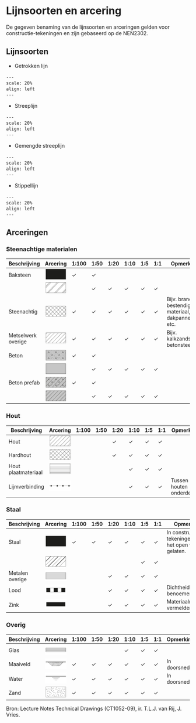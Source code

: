 # Lijnsoorten en arcering

De gegeven benaming van de lijnsoorten en arceringen gelden voor constructie-tekeningen en zijn gebaseerd op de NEN2302.

## Lijnsoorten

- Getrokken lijn
```{figure} Images/LijnsoortenVDM_Tekengebied.png
---
scale: 20%
align: left
---
```

- Streeplijn
```{figure} Images/LijnsoortenVDM_Tekengebied1.png
---
scale: 20%
align: left
---
```
- Gemengde streeplijn
```{figure} Images/LijnsoortenVDM_Tekengebied2.png
---
scale: 20%
align: left
---
```

- Stippellijn
```{figure} Images/LijnsoortenVDM_Tekengebied3.png
---
scale: 20%
align: left
---
```

## Arceringen

### Steenachtige materialen

| Beschrijving       | Arcering                                           | 1:100 | 1:50 | 1:20 | 1:10 | 1:5 | 1:1 | Opmerking                                        |
|-------------------|----------------------------------------------------|-------|------|------|------|-----|-----|--------------------------------------------------|
| Baksteen           | <img src="Images/1_Baksteen_1.jpg" alt="Baksteen 1" class="bg-primary" width="100px"> | ✓     | ✓    |      |      |     |     |                                                  |
|                   | <img src="Images/1_Baksteen_2.jpg" alt="Baksteen 2" class="bg-primary" width="100px"> |       | ✓    | ✓    | ✓    | ✓   | ✓   |                                                  |
| Steenachtig        | <img src="Images/02_steenachtig.jpg" alt="Steenachtig" class="bg-primary" width="100px"> | ✓     | ✓    | ✓    | ✓    | ✓   | ✓   | Bijv. brand bestendig materiaal, dakpannen, etc. |
| Metselwerk overige  | <img src="Images/03_metselwerk_overige.jpg" alt="Metselwerk overige" class="bg-primary" width="100px"> | ✓     | ✓    | ✓    | ✓    | ✓   | ✓   | Bijv. kalkzandsteen, betonsteen.                  |
| Beton             | <img src="Images/04_beton_1.jpg" alt="Beton 1" class="bg-primary" width="100px"> | ✓     | ✓    |      |      |     |     |                                                  |
|                   | <img src="Images/04_beton_2.jpg" alt="Beton 2" class="bg-primary" width="100px"> |       | ✓    | ✓    | ✓    | ✓   | ✓   |                                                  |
| Beton prefab      | <img src="Images/05_beton_prefab_1.jpg" alt="Beton prefab 1" class="bg-primary" width="100px"> | ✓     | ✓    |      |      |     |     |                                                  |
|                   | <img src="Images/05_beton_prefab_2.jpg" alt="Beton prefab 2" class="bg-primary" width="100px"> |       | ✓    | ✓    | ✓    | ✓   | ✓   |                                                  |

### Hout

| Beschrijving           | Arcering                                           | 1:100 | 1:50 | 1:20 | 1:10 | 1:5 | 1:1 | Opmerking                               |
|-----------------------|----------------------------------------------------|-------|------|------|------|-----|-----|-----------------------------------------|
| Hout                  | <img src="Images/06_hout.jpg" alt="Hout" class="bg-primary" width="80px"> |       |      | ✓    | ✓    | ✓   | ✓   |                                         |
| Hardhout              | <img src="Images/07_hardhout.jpg" alt="Hardhout" class="bg-primary" width="80px"> |       |      | ✓    | ✓    | ✓   | ✓   |                                         |
| Hout plaatmateriaal   | <img src="Images/08_Hout_plaatmateriaal.jpg" alt="Hout plaatmateriaal" class="bg-primary" width="80px"> |       |      |      | ✓    | ✓   | ✓   |                                         |
| Lijmverbinding        | <img src="Images/09_lijmverbinding.jpg" alt="Lijmverbinding" class="bg-primary" width="80px"> |       |      |      | ✓    | ✓   | ✓   | Tussen houten onderdelen.               |

### Staal

| Beschrijving           | Arcering                                           | 1:100 | 1:50 | 1:20 | 1:10 | 1:5 | 1:1 | Opmerking                               |
|-----------------------|----------------------------------------------------|-------|------|------|------|-----|-----|-----------------------------------------|
| Staal                 | <img src="Images/10_staal_1.jpg" alt="Staal 1" class="bg-primary" width="100px"> | ✓     | ✓    | ✓    | ✓    | ✓   | ✓   | In constructie tekeningen mag het open worden gelaten. |
|                       | <img src="Images/10_staal_2.jpg" alt="Staal 2" class="bg-primary" width="100px"> |       |      |      |      | ✓   | ✓   |                                         |
| Metalen overige       | <img src="Images/11_metalen_overige.jpg" alt="Metalen overige" class="bg-primary" width="100px"> |       |      | ✓    | ✓    | ✓   | ✓   |                                         |
| Lood                  | <img src="Images/12_lood.jpg" alt="Lood" class="bg-primary" width="100px"> |       |      | ✓    | ✓    | ✓   | ✓   | Dichtheid benoemen.                    |
| Zink                  | <img src="Images/13_zink.jpg" alt="Zink" class="bg-primary" width="100px"> |       |      | ✓    | ✓    | ✓   | ✓   | Materiaalnummer vermelden.             |

### Overig

| Beschrijving           | Arcering                                           | 1:100 | 1:50 | 1:20 | 1:10 | 1:5 | 1:1 | Opmerking                               |
|-----------------------|----------------------------------------------------|-------|------|------|------|-----|-----|-----------------------------------------|
| Glas                  | <img src="Images/15_Glas.jpg" alt="Glas" class="bg-primary" width="80px"> |       |      |      | ✓    | ✓   | ✓   |                                         |
| Maaiveld              | <img src="Images/14_maaiveld.jpg" alt="Maaiveld" class="bg-primary" width="80px"> | ✓     | ✓    | ✓    | ✓    | ✓   | ✓   | In doorsnede.                          |
| Water                 | <img src="Images/16_Water.jpg" alt="Water" class="bg-primary" width="80px"> | ✓     | ✓    | ✓    | ✓    | ✓   | ✓   | In doorsnede.                          |
| Zand                  | <img src="Images/17_Zand.jpg" alt="Zand" class="bg-primary" width="80px"> | ✓     | ✓    | ✓    | ✓    | ✓   | ✓   |                                         |

Bron: Lecture Notes Technical Drawings (CT1052-09), ir. T.L.J. van Rij, J. Vries.

